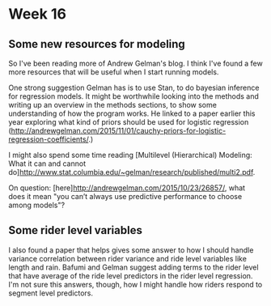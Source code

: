 # Week 16

## Some new resources for modeling

So I've been reading more of Andrew Gelman's blog. I think I've found a few more
resources that will be useful when I start running models.

One strong suggestion Gelman has is to use Stan, to do bayesian inference for
regression models. It might be worthwhile looking into the methods and writing
up an overview in the methods sections, to show some understanding of how the
program works. He linked to a paper earlier this year exploring what kind of
priors should be used for logistic regression
(<http://andrewgelman.com/2015/11/01/cauchy-priors-for-logistic-regression-coefficients/>.)

I might also spend some time reading [Multilevel (Hierarchical) Modeling: What it can and cannot do]<http://www.stat.columbia.edu/~gelman/research/published/multi2.pdf>.

On question: [here]<http://andrewgelman.com/2015/10/23/26857/>, what does it
mean "you can’t always use predictive performance to choose among models"?

## Some rider level variables

I also found a paper that helps gives some answer to how I should handle variance
correlation between rider variance and ride level variables like length and rain.
Bafumi and Gelman suggest adding terms to the rider level that have average of
the ride level predictors in the rider level regression. I'm not sure this
answers, though, how I might handle how riders respond to segment level 
predictors.

